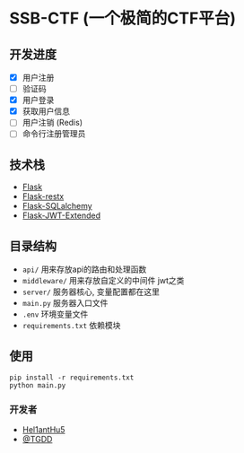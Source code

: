 # SSB-CTF (一个极简的CTF平台)
## 开发进度
- [x] 用户注册
- [ ] 验证码
- [x] 用户登录
- [x] 获取用户信息
- [ ] 用户注销 (Redis)
- [ ] 命令行注册管理员

## 技术栈
- [Flask](https://github.com/pallets/flask)
- [Flask-restx](https://github.com/python-restx/flask-restx)
- [Flask-SQLalchemy](https://github.com/pallets/flask-sqlalchemy)
- [Flask-JWT-Extended](https://github.com/vimalloc/flask-jwt-extended)

## 目录结构
- `api/` 用来存放api的路由和处理函数
- `middleware/` 用来存放自定义的中间件 jwt之类
- `server/` 服务器核心, 变量配置都在这里
- `main.py` 服务器入口文件
- `.env` 环境变量文件
- `requirements.txt` 依赖模块

## 使用
```
pip install -r requirements.txt
python main.py
```

### 开发者
- [Hel1antHu5](https://github.com/L-HeliantHuS)
- [@TGDD](https://github.com/NefertariTim)